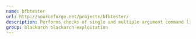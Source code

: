 ```yaml
---
name: bfbtester
url: http://sourceforge.net/projects/bfbtester/
description: Performs checks of single and multiple argument command line overflows and environment variable overflows URL : http://sourceforge.
group: blackarch blackarch-exploitation
---
```

